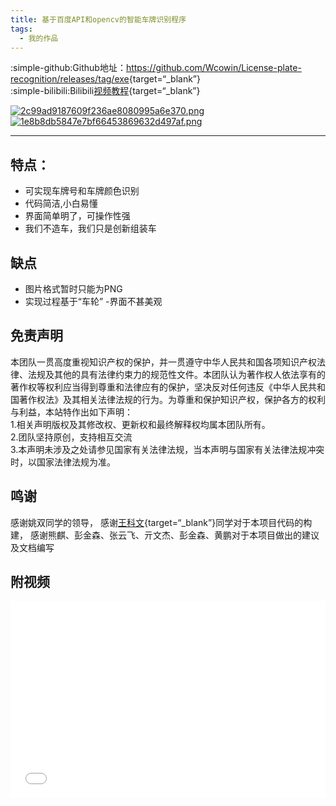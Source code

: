 ```yaml
---
title: 基于百度API和opencv的智能车牌识别程序
tags:
  - 我的作品
---
```

:simple-github:Github地址：<https://github.com/Wcowin/License-plate-recognition/releases/tag/exe>{target=“_blank”}  
:simple-bilibili:Bilibili[视频教程](https://www.bilibili.com/video/BV1zM411W7xU/?share_source=copy_web&vd_source=4dbf1142085feeb1d5010d6a9e4199be){target=“_blank”}

[![2c99ad9187609f236ae8080995a6e370.png](https://s1.imagehub.cc/images/2024/02/01/2c99ad9187609f236ae8080995a6e370.png)](https://www.imagehub.cc/image/1TnRhb)
[![1e8b8db5847e7bf66453869632d497af.png](https://s1.imagehub.cc/images/2024/02/01/1e8b8db5847e7bf66453869632d497af.png)](https://www.imagehub.cc/image/1TnPcR)
***
## 特点：
- 可实现车牌号和车牌颜色识别
- 代码简洁,小白易懂
- 界面简单明了，可操作性强
- 我们不造车，我们只是创新组装车

## 缺点
- 图片格式暂时只能为PNG
- 实现过程基于“车轮”
-界面不甚美观 

## 免责声明
本团队一贯高度重视知识产权的保护，并一贯遵守中华人民共和国各项知识产权法律、法规及其他的具有法律约束力的规范性文件。本团队认为著作权人依法享有的著作权等权利应当得到尊重和法律应有的保护，坚决反对任何违反《中华人民共和国著作权法》及其相关法律法规的行为。为尊重和保护知识产权，保护各方的权利与利益，本站特作出如下声明：  
1.相关声明版权及其修改权、更新权和最终解释权均属本团队所有。  
2.团队坚持原创，支持相互交流  
3.本声明未涉及之处请参见国家有关法律法规，当本声明与国家有关法律法规冲突时，以国家法律法规为准。

## 鸣谢
感谢姚双同学的领导， 感谢[王科文](https://muselink.cc/Wcowin){target=“_blank”}同学对于本项目代码的构建， 感谢熊麒、彭金森、张云飞、亓文杰、彭金森、黄鹏对于本项目做出的建议及文档编写


## 附视频

<!-- <iframe src="//player.bilibili.com/player.html?aid=526039186&bvid=BV1zM411W7xU&cid=1054475396&page=1" scrolling="no" border="0" frameborder="no" framespacing="0" allowfullscreen="true"> </iframe> -->


<iframe src="//player.bilibili.com/player.html?aid=526039186&bvid=BV1zM411W7xU&cid=1054475396&page=1" scrolling="yes" border="0" frameborder="no" framespacing="0" allowfullscreen="true" style="width: 560px; height: 315px; max-width: 100%"> </iframe>
